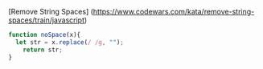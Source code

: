 [Remove String Spaces] (https://www.codewars.com/kata/remove-string-spaces/train/javascript)

```js
function noSpace(x){
  let str = x.replace(/ /g, "");
    return str;
}
```